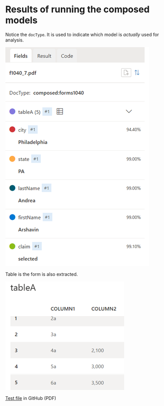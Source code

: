 # Results of running the composed models

Notice the `docType`. It is used to indicate which model is *actually* used for analysis.

![doc type](./composed_results_1.PNG)

Table is the form is also extracted.

![doc type](./composed_results_2.PNG)

[Test file](https://github.com/MicrosoftLearning/mslearn-ai-document-intelligence/blob/main/Labfiles/03-composed-model/trainingdata/TestDoc/f1040_7.pdf) in GitHub (PDF)